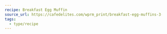 ```yaml
---
recipe: Breakfast Egg Muffin
source_url: https://cafedelites.com/wprm_print/breakfast-egg-muffins-3-ways
tags:
  - type/recipe
---
```


